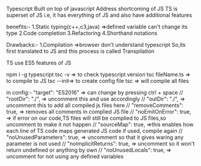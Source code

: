 Typescript
Built on top of javascript
Address shortcoming of JS
TS is superset of JS
i.e, it has everything of JS and also
have additional features

benefits:-
1.Static typing(c++,c3,java)
=>defined variable can't change its type
2.Code completion
3.Refactoring
4.Shorthand notations

Drawbacks:-
1.Compilation
=>browser don't understand typescript
So,its first translated to JS and this process
is called
Transpilation

TS use ES5 features of JS

npm i -g typescript
tsc -v => to check typescript version
tsc fileName.ts => to compile to JS
tsc --init=> to create config file
tsc => will compile all files

in config:-
"target": "ES2016" => can change by pressing ctrl + space
// "rootDir": "./", => uncomment this and use accordingly
// "outDir": "./", => uncomment this to add all compiled js files here
// "removeComments": true, => removes all comments in complied JS file
// "noEmitOnError": true, => if error on our code,TS files will still be
complied to JS files,so uncomment to make it not happen
// "sourceMap": true, =>this enables how each line of TS code maps
generated JS code
if used, compile again
// "noUnusedParameters": true, => uncomment so that it gives waring
any parameter is not used
// "noImplicitReturns": true, => uncomment so it won't return
undefined or anything by own
// "noUnusedLocals": true, => uncomment for not using any defined
variables
